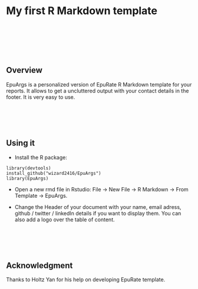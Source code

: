 My first R Markdown template
===================

<br>
<br>

<br><br>
Overview
--------
EpuArgs is a personalized version of EpuRate R Markdown template for your reports. 
It allows to get a uncluttered output with your contact details in the footer. It is very easy to use.

<br><br><br>
Using it
--------

- Install the R package:
```
library(devtools)
install_github("wizard2416/EpuArgs")
library(EpuArgs)
```
- Open a new rmd file in Rstudio: File -> New File -> R Markdown -> From Template -> EpuArgs.

- Change  the Header of your document with your name, email adress, github / twitter / linkedIn details if you want to display them. You can also add a logo over the table of content.




<br><br><br>
Acknowledgment
--------
Thanks to Holtz Yan for his help on developing EpuRate template.
